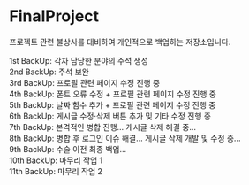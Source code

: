 # FinalProject
프로젝트 관련 불상사를 대비하여 개인적으로 백업하는 저장소입니다.

1st BackUp: 각자 담당한 분야의 주석 생성<br>
2nd BackUp: 주석 보완<br>
3rd BackUp: 프로필 관련 페이지 수정 진행 중<br>
4th BackUp: 폰트 오류 수정 + 프로필 관련 페이지 수정 진행 중<br>
5th BackUp: 날짜 함수 추가 + 프로필 관련 페이지 수정 진행 중<br>
6th BackUp: 게시글 수정·삭제 버튼 추가 및 기타 수정 진행 중<br>
7th BackUp: 본격적인 병합 진행... 게시글 삭제 해결 중...<br>
8th BackUp: 병합 후 로그인 이슈 해결... 게시글 삭제 개발 및 수정 중...<br>
9th BackUp: 수술 이전 최종 백업...<br>
10th BackUp: 마무리 작업 1<br>
11th BackUp: 마무리 작업 2<br>